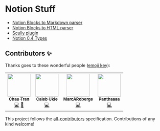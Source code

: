 # Notion Stuff

- [Notion Blocks to Markdown parser](libs/blocks-markdown-parser/README.md) 
- [Notion Blocks to HTML parser](libs/blocks-html-parser/README.md)
- [Scully plugin](libs/scully-plugin-notion/README.md)
- [Notion 0.4 Types](libs/v4-types/README.md)

## Contributors ✨

Thanks goes to these wonderful people ([emoji key](https://allcontributors.org/docs/en/emoji-key)):

<!-- ALL-CONTRIBUTORS-LIST:START - Do not remove or modify this section -->
<!-- prettier-ignore-start -->
<!-- markdownlint-disable -->
<table>
  <tr>
    <td align="center"><a href="https://nartc.me/"><img src="https://avatars.githubusercontent.com/u/25516557?v=4?s=75" width="75px;" alt=""/><br /><sub><b>Chau Tran</b></sub></a><br /><a href="https://github.com/nartc/notion-stuff/commits?author=nartc" title="Code">💻</a> <a href="https://github.com/nartc/notion-stuff/commits?author=nartc" title="Documentation">📖</a></td>
    <td align="center"><a href="https://github.com/barbados-clemens"><img src="https://avatars.githubusercontent.com/u/23272162?v=4?s=75" width="75px;" alt=""/><br /><sub><b>Caleb Ukle</b></sub></a><br /><a href="https://github.com/nartc/notion-stuff/commits?author=barbados-clemens" title="Code">💻</a></td>
    <td align="center"><a href="https://github.com/MarcARoberge"><img src="https://avatars.githubusercontent.com/u/12281920?v=4?s=75" width="75px;" alt=""/><br /><sub><b>MarcARoberge</b></sub></a><br /><a href="https://github.com/nartc/notion-stuff/commits?author=MarcARoberge" title="Code">💻</a></td>
    <td align="center"><a href="https://github.com/Panthaaaa"><img src="https://avatars.githubusercontent.com/u/1465893?v=4?s=75" width="75px;" alt=""/><br /><sub><b>Panthaaaa</b></sub></a><br /><a href="https://github.com/nartc/notion-stuff/commits?author=Panthaaaa" title="Code">💻</a></td>
  </tr>
</table>

<!-- markdownlint-restore -->
<!-- prettier-ignore-end -->

<!-- ALL-CONTRIBUTORS-LIST:END -->

This project follows the [all-contributors](https://github.com/all-contributors/all-contributors) specification. Contributions of any kind welcome!
